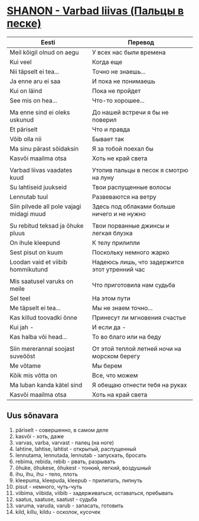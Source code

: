 # [SHANON - Varbad liivas (Пальцы в песке)](https://www.youtube.com/watch?v=JXPEk9NHMpk)


| Eesti                                    | Перевод                                        |
|------------------------------------------|------------------------------------------------|
| Meil kõigil olnud on aegu                | У всех нас были времена                        |
| Kui veel                                 | Когда еще                                      |
| Nii täpselt ei tea...                    | Точно не знаешь...                             |
| Ja enne aru ei saa                       | И пока не понимаешь                            |
| Kui on läind                             | Пока не пройдет                                |
| See mis on hea...                        | Что-то хорошее...                              |
|                                          |                                                |
| Ma enne sind ei oleks uskunud            | До нашей встречи я бы не поверил               |
| Et päriselt                              | Что и правда                                   |
| Võib olla nii                            | Бывает так                                     |
| Ma sinu pärast sõidaksin                 | Я за тобой поехал бы                           |
| Kasvõi maailma otsa                      | Хоть не край света                             |
|                                          |                                                |
| Varbad liivas vaadates kuud              | Утопив пальцы в песок я смотрю на луну         |
| Su lahtiseid juukseid                    | Твои распущенные волосы                        |
| Lennutab tuul                            | Развеваются на ветру                           |
| Siin pilvede all pole vajagi midagi muud | Здесь под облаками больше ничего и не нужно    |
|                                          |                                                |
| Su rebitud teksad ja õhuke pluus         | Твои порванные джинсы и легкая блузка          |
| On ihule kleepund                        | К телу прилипли                                |
| Sest pisut on kuum                       | Поскольку немного жарко                        |
| Loodan vaid et viibib hommikutund        | Надеюсь лишь, что задержится этот утренний час |
|                                          |                                                |
| Mis saatusel varuks on meile             | Что приготовила нам судьба                     |
| Sel teel                                 | На этом пути                                   |
| Me täpselt ei tea...                     | Мы не знаем точно...                           |
| Kas killud toovadki õnne                 | Принесут ли мгновения счастье                  |
| Kui jah -                                | И если да -                                    |
| Kas halba või head...                    | То во благо или на беду                        |
|                                          |                                                |
| Siin mererannal soojast suveööst         | От этой теплой летней ночи на морском берегу   |
| Me võtame                                | Мы берем                                       |
| Kõik mis võtta on                        | Все, что можем                                 |
| Ma luban kanda kätel sind                | Я обещаю отнести тебя на руках                 |
| Kasvõi maailma otsa                      | Хоть на край света                             |


## Uus sõnavara

1. päriselt - совершенно, в самом деле
2. kasvõi - хоть, даже
3. varvas, varba, varvast - палец (на ноге)
4. lahtine, lahtise, lahtist - открытый, распущенный
5. lennutama, lennutada, lennutab - запускать, бросать
6. rebima, rebida, rebib - рвать, разрывать
7. õhuke, õhukese, õhukest - тонкий, легкий, воздушный
8. ihu, ihu, ihu - тело, плоть
9. kleepuma, kleepuda, kleepub - прилипать, липнуть
10. pisut - немного, чуть-чуть
11. viibima, viibida, viibib - задерживаться, оставаться, пребывать
12. saatus, saatuse, saatust - судьба
13. varuma, varuda, varub - запасать, готовить
14. kild, killu, kildu - осколок, кусочек

